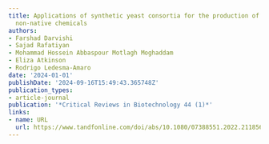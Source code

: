 ```yaml
---
title: Applications of synthetic yeast consortia for the production of native and
  non-native chemicals
authors:
- Farshad Darvishi
- Sajad Rafatiyan
- Mohammad Hossein Abbaspour Motlagh Moghaddam
- Eliza Atkinson
- Rodrigo Ledesma-Amaro
date: '2024-01-01'
publishDate: '2024-09-16T15:49:43.365748Z'
publication_types:
- article-journal
publication: '*Critical Reviews in Biotechnology 44 (1)*'
links:
- name: URL
  url: https://www.tandfonline.com/doi/abs/10.1080/07388551.2022.2118569
---
```

